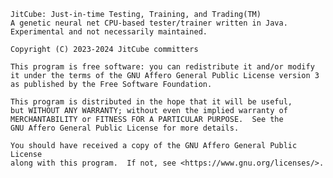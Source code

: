     JitCube: Just-in-time Testing, Training, and Trading(TM)
    A genetic neural net CPU-based tester/trainer written in Java.
    Experimental and not necessarily maintained.
    
    Copyright (C) 2023-2024 JitCube committers
    
    This program is free software: you can redistribute it and/or modify
    it under the terms of the GNU Affero General Public License version 3
    as published by the Free Software Foundation.

    This program is distributed in the hope that it will be useful,
    but WITHOUT ANY WARRANTY; without even the implied warranty of
    MERCHANTABILITY or FITNESS FOR A PARTICULAR PURPOSE.  See the
    GNU Affero General Public License for more details.

    You should have received a copy of the GNU Affero General Public License
    along with this program.  If not, see <https://www.gnu.org/licenses/>.
